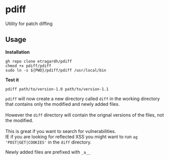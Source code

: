 # pdiff
Utility for patch diffing

## Usage

**Installation**

```
gh repo clone etragardh/pdiff
chmod +x pdiff/pdiff
sudo ln -s ${PWD}/pdiff/pdiff /usr/local/bin
```


**Test it**
```
pdiff path/to/version-1.0 path/to/version-1.1
```

`pdiff` will now create a new directory called `diff` in the working directory that contains only the modified and newly added files.<br />
<br />
However the `diff` directory will contain the orignal versions of the files, not the modified.<br />
<br >
This is great if you want to search for vulnerabilities.
<br />
IE if you are looking for reflected XSS you might want to run `ag 'POST|GET|COOKIES'` in the `diff` directory.<br />

Newly added files are prefixed with `_a__`
